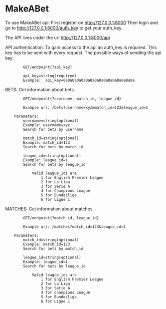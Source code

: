 # MakeABet

To use MakeABet api: First register on http://127.0.0.1:8000
Then login and go to http://127.0.0.1:8000/auth_key to get your auth_key.


The API lives under the url http://127.0.0.1:8000/api

API authentication:
        To gain access to the api an auth_key is required. This key has to be sent with every request.
        The possible ways of sending the api key:

            GET/endpoint{?api_key}

            api_key=string(required)
            Example:  api_key=0a0a0a0a0a0a0a0a0a0a0a0a0a0a0a0a

BETS:
        Get information about bets.

            GET/endpoint{?username, match_id, league_id}

            Example url: /bets?username=xyz&match_id=123&league_id=1

        Parameters:
            username=string(optional)
            Example: username=xyz
            Search for bets by username

            match_id=string(optional)
            Example: match_id=123
            Search for bets by match_id

            league_id=string(optional)
            Example: league_id=1
            Search for bets by league_id

                Valid league_ids are
                    1 for English Premier League
                    2 for La Liga
                    3 for Serie A
                    4 for Champions League
                    5 for Bundesliga
                    6 for Ligue 1

MATCHES:
        Get information about matches.

            GET/endpoint{?match_id, league_id}

            Example url: /matches?match_id=123&league_id=1

        Parameters:
            match_id=string(optional)
            Example: match_id=123
            Search for bets by match_id

            league_id=string(optional)
            Example: league_id=1
            Search for bets by league_id

                Valid league_ids are
                    1 for English Premier League
                    2 for La Liga
                    3 for Serie A
                    4 for Champions League
                    5 for Bundesliga
                    6 for Ligue 1
